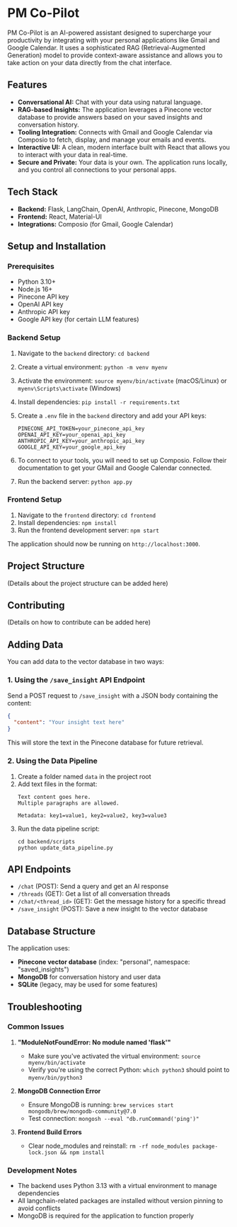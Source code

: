 # PM Co-Pilot

PM Co-Pilot is an AI-powered assistant designed to supercharge your productivity by integrating with your personal applications like Gmail and Google Calendar. It uses a sophisticated RAG (Retrieval-Augmented Generation) model to provide context-aware assistance and allows you to take action on your data directly from the chat interface.

## Features

- **Conversational AI:** Chat with your data using natural language.
- **RAG-based Insights:** The application leverages a Pinecone vector database to provide answers based on your saved insights and conversation history.
- **Tooling Integration:** Connects with Gmail and Google Calendar via Composio to fetch, display, and manage your emails and events.
- **Interactive UI:** A clean, modern interface built with React that allows you to interact with your data in real-time.
- **Secure and Private:** Your data is your own. The application runs locally, and you control all connections to your personal apps.

## Tech Stack

- **Backend:** Flask, LangChain, OpenAI, Anthropic, Pinecone, MongoDB
- **Frontend:** React, Material-UI
- **Integrations:** Composio (for Gmail, Google Calendar)

## Setup and Installation

### Prerequisites

- Python 3.10+
- Node.js 16+
- Pinecone API key
- OpenAI API key
- Anthropic API key
- Google API key (for certain LLM features)

### Backend Setup

1.  Navigate to the `backend` directory: `cd backend`
2.  Create a virtual environment: `python -m venv myenv`
3.  Activate the environment: `source myenv/bin/activate` (macOS/Linux) or `myenv\Scripts\activate` (Windows)
4.  Install dependencies: `pip install -r requirements.txt`
5.  Create a `.env` file in the `backend` directory and add your API keys:

    ```
    PINECONE_API_TOKEN=your_pinecone_api_key
    OPENAI_API_KEY=your_openai_api_key
    ANTHROPIC_API_KEY=your_anthropic_api_key
    GOOGLE_API_KEY=your_google_api_key
    ```
6.  To connect to your tools, you will need to set up Composio. Follow their documentation to get your GMail and Google Calendar connected.
7.  Run the backend server: `python app.py`

### Frontend Setup

1.  Navigate to the `frontend` directory: `cd frontend`
2.  Install dependencies: `npm install`
3.  Run the frontend development server: `npm start`

The application should now be running on `http://localhost:3000`.

## Project Structure

(Details about the project structure can be added here)

## Contributing

(Details on how to contribute can be added here)

## Adding Data

You can add data to the vector database in two ways:

### 1. Using the `/save_insight` API Endpoint

Send a POST request to `/save_insight` with a JSON body containing the content:

```json
{
  "content": "Your insight text here"
}
```

This will store the text in the Pinecone database for future retrieval.

### 2. Using the Data Pipeline

1. Create a folder named `data` in the project root
2. Add text files in the format:
   ```
   Text content goes here.
   Multiple paragraphs are allowed.
   
   Metadata: key1=value1, key2=value2, key3=value3
   ```
3. Run the data pipeline script:
   ```
   cd backend/scripts
   python update_data_pipeline.py
   ```

## API Endpoints

- `/chat` (POST): Send a query and get an AI response
- `/threads` (GET): Get a list of all conversation threads
- `/chat/<thread_id>` (GET): Get the message history for a specific thread
- `/save_insight` (POST): Save a new insight to the vector database

## Database Structure

The application uses:
- **Pinecone vector database** (index: "personal", namespace: "saved_insights")
- **MongoDB** for conversation history and user data
- **SQLite** (legacy, may be used for some features)

## Troubleshooting

### Common Issues

1. **"ModuleNotFoundError: No module named 'flask'"**
   - Make sure you've activated the virtual environment: `source myenv/bin/activate`
   - Verify you're using the correct Python: `which python3` should point to `myenv/bin/python3`

2. **MongoDB Connection Error**
   - Ensure MongoDB is running: `brew services start mongodb/brew/mongodb-community@7.0`
   - Test connection: `mongosh --eval "db.runCommand('ping')"`

3. **Frontend Build Errors**
   - Clear node_modules and reinstall: `rm -rf node_modules package-lock.json && npm install`

### Development Notes

- The backend uses Python 3.13 with a virtual environment to manage dependencies
- All langchain-related packages are installed without version pinning to avoid conflicts
- MongoDB is required for the application to function properly